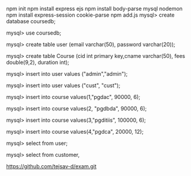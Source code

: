 npm init
npm install express ejs
npm install body-parse mysql nodemon
npm install express-session cookie-parse
npm add.js
mysql> create database coursedb;

mysql> use coursedb;

mysql> create table user (email varchar(50), password varchar(20));

mysql> create table Course (cid int primary key,cname varchar(50), fees double(9,2), duration int);

mysql> insert into user values ("admin","admin");

mysql> insert into user values ("cust", "cust");

mysql> insert into course values(1,"pgdac", 90000, 6);

mysql> insert into course values(2, "pgdbda", 90000, 6);

mysql> insert into course values(3,"pgditiis", 100000, 6);

mysql> insert into course values(4,"pgdca", 20000, 12);

mysql> select from user;

mysql> select from customer,

https://github.com/tejsav-d/exam.git

